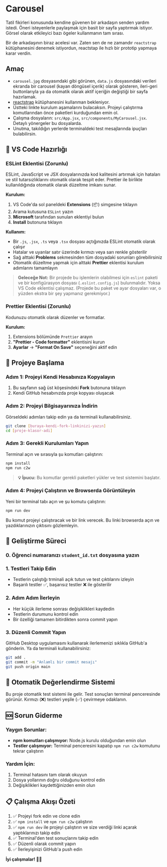 # Carousel

Tatil fikirleri konusunda kendine güvenen bir arkadaşın senden yardım istedi. Öneri isteyenlerle paylaşmak için basit bir sayfa yaptırmak istiyor. Görsel olarak etkileyici bazı ögeler kullanmanın tam sırası.

Bir de arkadaşının biraz acelesi var. Zaten sen de ne zamandır `reactstrap` kütüphanesini denemek istiyordun, reactstap ile hızlı bir prototip yapmaya karar verdin.

## Amaç

- `carousel.jpg` dosyasındaki gibi görünen, `data.js` dosyasındaki verileri ekranda bir carousel (kayan döngüsel içerik) olarak gösteren, ileri-geri buttonlarıyla ya da otomatik olarak aktif içeriğin değiştiği bir sayfa hazırlamak.
- [reactstrap](https://reactstrap.github.io/?path=/story/home-installation--page) kütüphanesini kullanman bekleniyor.
- Üstteki linkte kurulum aşamalarını bulacaksın. Projeyi çalıştırma komutlarından önce paketleri kurduğundan emin ol.
- Çalışma dosyaların: `src/App.jsx`, `src/components/MyCarousel.jsx`. Detaylı yönergeler bu dosyalarda.
- Unutma, takıldığın yerlerde terminaldeki test mesajlarında ipuçları bulabilirsin.

## 🔧 VS Code Hazırlığı

### ESLint Eklentisi (Zorunlu)

ESLint, JavaScript ve JSX dosyalarınızda kod kalitesini artırmak için hataları ve stil tutarsızlıklarını otomatik olarak tespit eder. Prettier ile birlikte kullanıldığında otomatik olarak düzeltme imkanı sunar.

**Kurulum:**

1. VS Code'da sol paneldeki **Extensions** (📦) simgesine tıklayın
2. Arama kutusuna `ESLint` yazın
3. **Microsoft** tarafından sunulan eklentiyi bulun
4. **Install** butonuna tıklayın

**Kullanım:**

- Bir `.js`, `.jsx`, `.ts` veya `.tsx` dosyası açtığınızda ESLint otomatik olarak çalışır
- Hatalar ve uyarılar satır üzerinde kırmızı veya sarı renkle gösterilir
- Sağ alttaki **Problems** sekmesinden tüm dosyadaki sorunları görebilirsiniz
- Otomatik düzeltme yapmak için alttaki **Prettier** eklentisi kurulum adımlarını tamamlayın

> **Geleceğe Not:** Bir projede bu işlemlerin olabilmesi için `eslint` paketi ve bir konfigürasyon dosyası (`.eslint.config.js`) bulunmalıdır. Yoksa VS Code eklentisi çalışmaz. (Projede bu paket ve ayar dosyaları var, o yüzden ekstra bir şey yapmanız gerekmiyor.)

### Prettier Eklentisi (Zorunlu)

Kodunuzu otomatik olarak düzenler ve formatlar.

**Kurulum:**

1. Extensions bölümünde `Prettier` arayın
2. **"Prettier - Code formatter"** eklentisini kurun
3. **Ayarlar** → **"Format On Save"** seçeneğini aktif edin

## 🚀 Projeye Başlama

### Adım 1: Projeyi Kendi Hesabınıza Kopyalayın

1. Bu sayfanın sağ üst köşesindeki **Fork** butonuna tıklayın
2. Kendi GitHub hesabınızda proje kopyası oluşacak

### Adım 2: Projeyi Bilgisayarınıza İndirin

Görseldeki adımları takip edin ya da terminali kullanabilirsiniz.

```bash
git clone [buraya-kendi-fork-linkinizi-yazın]
cd [proje-klasor-adi]
```

### Adım 3: Gerekli Kurulumları Yapın

Terminal açın ve sırasıyla şu komutları çalıştırın:

```bash
npm install
npm run c2w
```

> **💡 İpucu:** Bu komutlar gerekli paketleri yükler ve test sistemini başlatır.

### Adım 4: Projeyi Çalıştırın ve Browserda Görüntüleyin

Yeni bir terminal tabı açın ve şu komutu çalıştırın:

```bash
npm run dev
```

Bu komut projeyi çalıştıracak ve bir link verecek. Bu linki browserda açın ve yazdıklarınızın çıktısını gözlemleyin.

## 📝 Geliştirme Süreci

### 0. Öğrenci numaranızı `student_id.txt` dosyasına yazın 

### 1. Testleri Takip Edin

- Testlerin çalıştığı trminali açık tutun ve test çıktılarını izleyin
- Başarılı testler ✅, başarısız testler ❌ ile gösterilir

### 2. Adım Adım İlerleyin

- Her küçük ilerleme sonrası değişiklikleri kaydedin
- Testlerin durumunu kontrol edin
- Bir özelliği tamamen bitirdikten sonra commit yapın

### 3. Düzenli Commit Yapın

GitHub Desktop uygulamasını kullanarak ilerlemenizi sıklıkla GitHub'a gönderin.
Ya da terminali kullanabilirsiniz:

```bash
git add .
git commit -m "Anlamlı bir commit mesajı"
git push origin main
```

## 🧪 Otomatik Değerlendirme Sistemi

Bu proje otomatik test sistemi ile gelir. Test sonuçları terminal penceresinde görünür. Kırmızı (❌) testleri yeşile (✅) çevirmeye odaklanın.

## 🆘 Sorun Giderme

### Yaygın Sorunlar:

- **npm komutları çalışmıyor:** Node.js kurulu olduğundan emin olun
- **Testler çalışmıyor:** Terminal penceresini kapatıp `npm run c2w` komutunu tekrar çalıştırın

### Yardım İçin:

1. Terminal hatasını tam olarak okuyun
2. Dosya yollarının doğru olduğunu kontrol edin
3. Değişiklikleri kaydettiğinizden emin olun

## 📋 Çalışma Akışı Özeti

1. ✅ Projeyi fork edin ve clone edin
2. ✅ `npm install` ve `npm run c2w` çalıştırın
3. ✅ `npm run dev` ile projeyi çalıştırın ve size verdiği linki açarak yaptıklarınızı takip edin
4. ✅ Terminal'den test sonuçlarını takip edin
5. ✅ Düzenli olarak commit yapın
6. ✅ İlerleyişinizi GitHub'a push edin

**İyi çalışmalar! 🎨✨**
